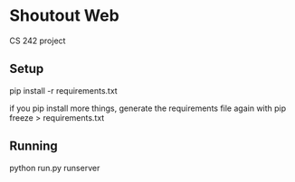 # Shoutout Web

CS 242 project

## Setup
pip install -r requirements.txt

if you pip install more things, generate the requirements file again with
pip freeze > requirements.txt

## Running
python run.py runserver
